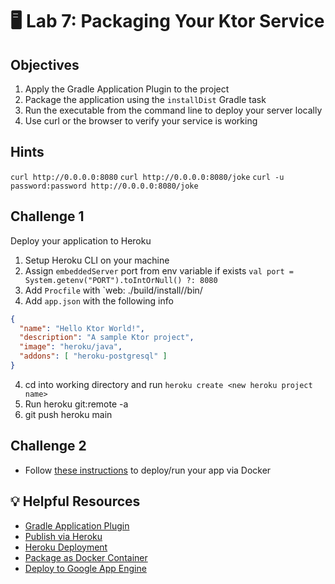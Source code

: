 # 🖥 Lab 7: Packaging Your Ktor Service

## Objectives
1. Apply the Gradle Application Plugin to the project
2. Package the application using the `installDist` Gradle task
3. Run the executable from the command line to deploy your server locally
4. Use curl or the browser to verify your service is working

## Hints
`curl http://0.0.0.0:8080`
`curl http://0.0.0.0:8080/joke`
`curl -u password:password http://0.0.0.0:8080/joke`

## Challenge 1
Deploy your application to Heroku

1. Setup Heroku CLI on your machine
2. Assign `embeddedServer` port from env variable if exists `val port = System.getenv("PORT").toIntOrNull() ?: 8080`
3. Add `Procfile` with `web: ./build/install/<project name>/bin/<project name>
4. Add `app.json` with the following info
```json
{
  "name": "Hello Ktor World!",
  "description": "A sample Ktor project",
  "image": "heroku/java",
  "addons": [ "heroku-postgresql" ]
}
```

4. cd into working directory and run `heroku create <new heroku project name>`
5. Run heroku git:remote -a <new heroku project name>
6. git push heroku main

## Challenge 2
- Follow [these instructions](https://ktor.io/docs/docker.html) to deploy/run your app via Docker

## 💡 Helpful Resources
- [Gradle Application Plugin](https://ktor.io/docs/gradle-application-plugin.html)
- [Publish via Heroku](https://dev.to/kotlin/publishing-server-side-kotlin-applications-ktor-on-heroku-2ce4)
- [Heroku Deployment](https://ktor.io/docs/heroku.html)
- [Package as Docker Container](https://ktor.io/docs/docker.html)
- [Deploy to Google App Engine](https://ktor.io/docs/google-app-engine.html)